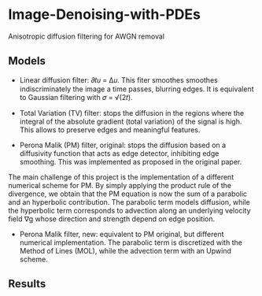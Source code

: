 # Image-Denoising-with-PDEs
Anisotropic diffusion filtering for AWGN removal

## Models
  
  - Linear diffusion filter: 𝜕𝑡𝑢 = Δ𝑢. This fiter smoothes smoothes indiscriminately the image a time passes, blurring edges. It is equivalent to Gaussian         filtering with 𝜎 = √(2𝑡).
  
  - Total Variation (TV) filter: stops the diffusion in the regions where the integral of the absolute gradient (total variation) of the signal is high. This allows to preserve edges and meaningful features.
  
  - Perona Malik (PM) filter, original: stops the diffusion based on a diffusivity function that acts as edge detector, inhibiting edge smoothing. This was implemented as proposed in the original paper. 

The main challenge of this project is the implementation of a different numerical scheme for PM. By simply applying the product rule of the divergence, we obtain that the PM equation is now the sum of a parabolic and an hyperbolic contribution. The parabolic term models diffusion, while the hyperbolic term corresponds to advection along an underlying velocity field ∇g whose direction and strength depend on edge position.
  
  - Perona Malik filter, new: equivalent to PM original, but different numerical implementation. The parabolic term is discretized with the Method of Lines (MOL), while the advection term with an Upwind scheme.
  
## Results
